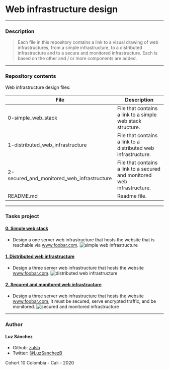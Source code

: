 # Web infrastructure design
---
### Description
> Each file in this repository contains a link to a visual drawing of web infrastructures,
> from a simple infrastructure, to a distributed infrastructure and to a secure and monitored infrastructure. 
> Each is based on the other and / or more components are added.
---
### Repository contents
Web infrastructure design files:

|   **File**   |   **Description**   |
| -------------- | --------------------- |
|0-simple_web_stack | File that contains a link to a simple web stack structure. |
|1-distributed_web_infrastructure | File that contains a link to a distributed web infrastructure. |
|2-secured_and_monitored_web_infrastructure | File that contains a link to a secured and monitored web infrastructure. |
|README.md | Readme file. |
---
### Tasks project
#### [0. Simple web stack](./0-simple_web_stack)
* Design a one server web infrastructure that hosts the website that is reachable via www.foobar.com.
![simple web infrastructure](https://drive.google.com/file/d/16z0NZ_mkH8tjMQHZEPRM8J8lAIBRhDDv/view?usp=sharing)
#### [1. Distributed web infrastructure](./1-distributed_web_infrastructure)
* Design a three server web infrastructure that hosts the website www.foobar.com.
![distributed web infrastructure](https://drive.google.com/file/d/1R1ZeFN5cQG2-9i0iWiwwKZjDTYDNegnK/view?usp=sharing)
#### [2. Secured and monitored web infrastructure](./2-secured_and_monitored_web_infrastructure)
* Design a three server web infrastructure that hosts the website www.foobar.com, it must be secured, serve encrypted traffic, and be monitored.
![secured and monitored infrastructure](https://drive.google.com/file/d/1kLLj-elJ4Rw3XuhU3HXV2K86fEpOGfRA/view?usp=sharing)
---
### Author
#### Luz Sánchez
- Github: [zulsb](https://github.com/zulsb)
- Twitter: [@LuzSanchezB](https://twitter.com/LuzSanchezB)

Cohort 10
Colombia - Cali - 2020